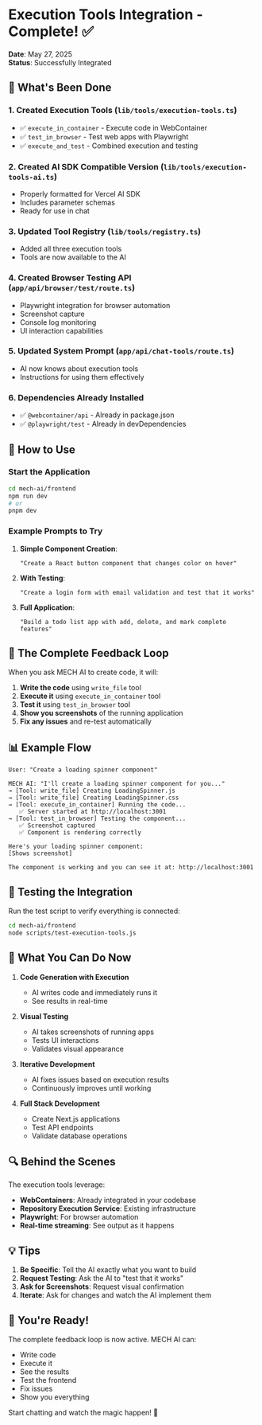 # Execution Tools Integration - Complete! ✅

**Date**: May 27, 2025  
**Status**: Successfully Integrated

## 🎉 What's Been Done

### 1. **Created Execution Tools** (`lib/tools/execution-tools.ts`)
- ✅ `execute_in_container` - Execute code in WebContainer
- ✅ `test_in_browser` - Test web apps with Playwright
- ✅ `execute_and_test` - Combined execution and testing

### 2. **Created AI SDK Compatible Version** (`lib/tools/execution-tools-ai.ts`)
- Properly formatted for Vercel AI SDK
- Includes parameter schemas
- Ready for use in chat

### 3. **Updated Tool Registry** (`lib/tools/registry.ts`)
- Added all three execution tools
- Tools are now available to the AI

### 4. **Created Browser Testing API** (`app/api/browser/test/route.ts`)
- Playwright integration for browser automation
- Screenshot capture
- Console log monitoring
- UI interaction capabilities

### 5. **Updated System Prompt** (`app/api/chat-tools/route.ts`)
- AI now knows about execution tools
- Instructions for using them effectively

### 6. **Dependencies Already Installed**
- ✅ `@webcontainer/api` - Already in package.json
- ✅ `@playwright/test` - Already in devDependencies

## 🚀 How to Use

### Start the Application
```bash
cd mech-ai/frontend
npm run dev
# or
pnpm dev
```

### Example Prompts to Try

1. **Simple Component Creation**:
   ```
   "Create a React button component that changes color on hover"
   ```

2. **With Testing**:
   ```
   "Create a login form with email validation and test that it works"
   ```

3. **Full Application**:
   ```
   "Build a todo list app with add, delete, and mark complete features"
   ```

## 🔄 The Complete Feedback Loop

When you ask MECH AI to create code, it will:

1. **Write the code** using `write_file` tool
2. **Execute it** using `execute_in_container` tool
3. **Test it** using `test_in_browser` tool
4. **Show you screenshots** of the running application
5. **Fix any issues** and re-test automatically

## 📊 Example Flow

```
User: "Create a loading spinner component"

MECH AI: "I'll create a loading spinner component for you..."
→ [Tool: write_file] Creating LoadingSpinner.js
→ [Tool: write_file] Creating LoadingSpinner.css
→ [Tool: execute_in_container] Running the code...
   ✅ Server started at http://localhost:3001
→ [Tool: test_in_browser] Testing the component...
   ✅ Screenshot captured
   ✅ Component is rendering correctly
   
Here's your loading spinner component:
[Shows screenshot]

The component is working and you can see it at: http://localhost:3001
```

## 🧪 Testing the Integration

Run the test script to verify everything is connected:
```bash
cd mech-ai/frontend
node scripts/test-execution-tools.js
```

## 🎯 What You Can Do Now

1. **Code Generation with Execution**
   - AI writes code and immediately runs it
   - See results in real-time

2. **Visual Testing**
   - AI takes screenshots of running apps
   - Tests UI interactions
   - Validates visual appearance

3. **Iterative Development**
   - AI fixes issues based on execution results
   - Continuously improves until working

4. **Full Stack Development**
   - Create Next.js applications
   - Test API endpoints
   - Validate database operations

## 🔍 Behind the Scenes

The execution tools leverage:
- **WebContainers**: Already integrated in your codebase
- **Repository Execution Service**: Existing infrastructure
- **Playwright**: For browser automation
- **Real-time streaming**: See output as it happens

## 💡 Tips

1. **Be Specific**: Tell the AI exactly what you want to build
2. **Request Testing**: Ask the AI to "test that it works"
3. **Ask for Screenshots**: Request visual confirmation
4. **Iterate**: Ask for changes and watch the AI implement them

## 🎉 You're Ready!

The complete feedback loop is now active. MECH AI can:
- Write code
- Execute it
- See the results
- Test the frontend
- Fix issues
- Show you everything

Start chatting and watch the magic happen! 🚀